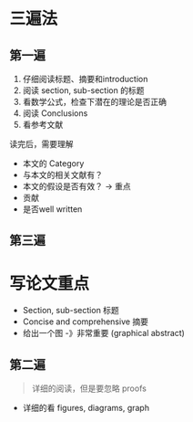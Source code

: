 # 三遍法

## 第一遍

1. 仔细阅读标题、摘要和introduction
2. 阅读 section, sub-section 的标题
3. 看数学公式，检查下潜在的理论是否正确
4. 阅读 Conclusions
5. 看参考文献

读完后，需要理解
- 本文的 Category
- 与本文的相关文献有？
- 本文的假设是否有效？ -> 重点
- 贡献
- 是否well written

## 第三遍



# 写论文重点
- Section, sub-section 标题
- Concise and comprehensive 摘要
- 给出一个图 -》非常重要  (graphical abstract)


## 第二遍
> 详细的阅读，但是要忽略 proofs
- 详细的看 figures, diagrams, graph